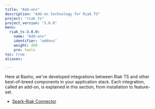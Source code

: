 ```yaml
---
title: "Add-ons"
description: "Add-on technology for Riak TS"
project: "riak_ts"
project_version: "3.0.0"
menu:
  riak_ts-3.0.0:
    name: "Add-ons"
    identifier: "addons"
    weight: 450
    pre: tools
toc: true
aliases:

---
```


Here at Basho, we've developed integrations between Riak TS and other best-of-breed components in your application stack. Each integration, called an add-on, is explained in this section, from installation to feature-set.

* [Spark-Riak Connector](spark-riak-connector)
